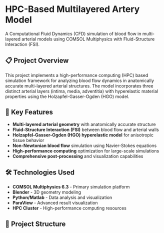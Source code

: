 # HPC-Based Multilayered Artery Model

A Computational Fluid Dynamics (CFD) simulation of blood flow in multi-layered arterial models using COMSOL Multiphysics with Fluid-Structure Interaction (FSI).

## 📋 Project Overview

This project implements a high-performance computing (HPC) based simulation framework for analyzing blood flow dynamics in anatomically accurate multi-layered arterial structures. The model incorporates three distinct arterial layers (intima, media, adventitia) with hyperelastic material properties using the Holzapfel-Gasser-Ogden (HGO) model.

## 🎯 Key Features

- **Multi-layered arterial geometry** with anatomically accurate structure
- **Fluid-Structure Interaction (FSI)** between blood flow and arterial walls
- **Holzapfel-Gasser-Ogden (HGO) hyperelastic model** for anisotropic tissue behavior
- **Non-Newtonian blood flow** simulation using Navier-Stokes equations
- **High-performance computing** optimization for large-scale simulations
- **Comprehensive post-processing** and visualization capabilities

## 🛠️ Technologies Used

- **COMSOL Multiphysics 6.3** - Primary simulation platform
- **Blender** - 3D geometry modeling
- **Python/Matlab** - Data analysis and visualization
- **ParaView** - Advanced result visualization
- **HPC Cluster** - High-performance computing resources

## 📁 Project Structure
